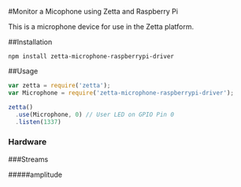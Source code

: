 #Monitor a Micophone using Zetta and Raspberry Pi

This is a microphone device for use in the Zetta platform.

##Installation

`npm install zetta-microphone-raspberrypi-driver`

##Usage

```javascript
var zetta = require('zetta');
var Microphone = require('zetta-microphone-raspberrypi-driver');

zetta()
  .use(Microphone, 0) // User LED on GPIO Pin 0
  .listen(1337)
```

### Hardware

###Streams

#####amplitude

